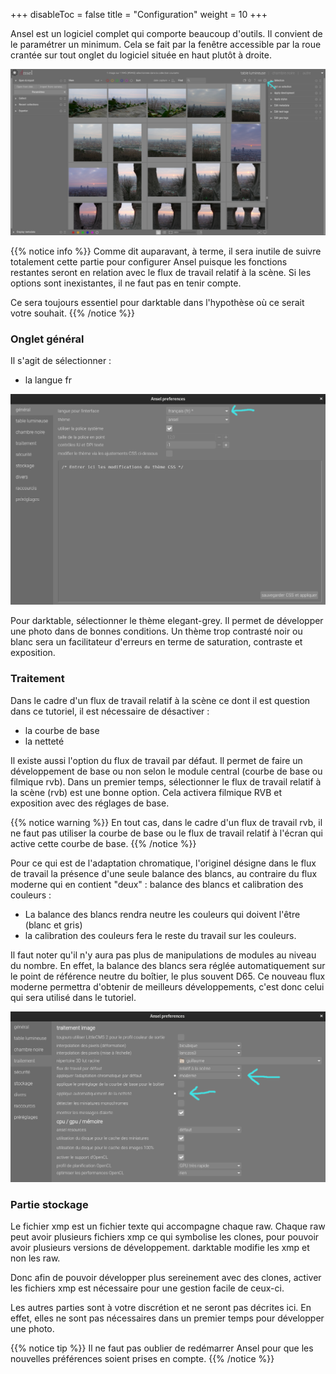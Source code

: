 +++
disableToc = false
title = "Configuration"
weight = 10
+++

Ansel est un logiciel complet qui comporte beaucoup d'outils. Il
convient de  le paramétrer  un minimum.  Cela se  fait par  la fenêtre
accessible par la  roue crantée sur tout onglet du  logiciel située en
haut plutôt à droite.

![screen](preferences.png?classes=shadow&height=500px)

{{% notice info %}} Comme dit auparavant, à terme, il sera inutile de
suivre totalement cette partie pour configurer Ansel puisque les
fonctions restantes seront en relation avec le flux de travail relatif
à la scène. Si les options sont inexistantes, il ne faut pas en tenir compte.

Ce sera toujours essentiel pour darktable dans l'hypothèse
où ce serait votre souhait.  {{% /notice %}}

### Onglet général

Il s'agit de sélectionner :
* la langue fr

![screen](general.png?classes=shadow&height=500px)

Pour darktable, sélectionner le thème elegant-grey.  Il permet de
développer  une  photo  dans  de  bonnes  conditions.  Un  thème  trop
contrasté noir  ou blanc  sera un facilitateur  d'erreurs en  terme de
saturation, contraste et exposition.

### Traitement

Dans le cadre d'un flux de travail relatif à la scène ce dont il
est question dans ce tutoriel, il est nécessaire de désactiver :

-   la courbe de base
-   la netteté

Il existe aussi l'option  du flux de travail  par défaut. Il
permet  de faire  un  développement de  base ou  non  selon le  module
central  (courbe de  base ou  filmique  rvb). Dans  un premier  temps,
sélectionner le flux de travail relatif à la scène (rvb) est une bonne
option.  Cela activera filmique RVB et exposition avec des réglages de
base.

{{% notice warning %}}
En tout cas, dans le cadre d'un flux de travail rvb, il ne faut
pas utiliser la courbe de base ou le flux de travail relatif à l'écran
qui active cette courbe de base.
{{% /notice %}}

Pour ce qui  est de l'adaptation chromatique,  l'originel désigne dans
le flux  de travail  la présence  d'une seule  balance des  blancs, au
contraire du flux moderne qui en  contient "deux" : balance des blancs
et calibration des couleurs :
* La balance des blancs rendra neutre les
couleurs qui doivent l'être (blanc et gris)
* la  calibration des couleurs fera le  reste du travail  sur les
couleurs. 

Il faut noter qu'il n'y aura pas plus de manipulations de
modules au  niveau du nombre.   En effet,  la balance des  blancs sera
réglée automatiquement sur le point de référence neutre du boîtier, le
plus souvent D65.  Ce nouveau flux moderne permettra d'obtenir de meilleurs
développements, c'est donc celui qui sera utilisé dans le tutoriel.

![screen](traitement.png?classes=shadow&height=500px)

### Partie stockage

Le fichier xmp est un fichier texte qui accompagne chaque raw. Chaque
raw peut avoir plusieurs fichiers xmp ce qui symbolise les clones, pour
pouvoir avoir plusieurs versions de développement. darktable modifie les
xmp et non les raw.

Donc afin de pouvoir développer plus sereinement avec des clones,
activer les fichiers xmp est nécessaire pour une gestion facile de
ceux-ci.

Les autres parties sont à votre discrétion et ne seront pas décrites
ici. En effet, elles ne sont pas nécessaires dans un premier temps pour
développer une photo.

{{% notice tip %}}
Il ne faut pas oublier de redémarrer Ansel pour que les nouvelles
préférences soient prises en compte.
{{% /notice %}}
